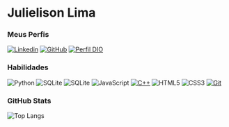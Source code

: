 # Julielison Lima

### Meus Perfis
[![Linkedin](https://img.shields.io/badge/LinkedIn-000?style=for-the-badge&logo=linkedin&logoColor=blue)](https://www.linkedin.com/in/julielison-lima/)
[![GitHub](https://img.shields.io/badge/GitHub-000?style=for-the-badge&logo=github)](https://docs.github.com/)
[![Perfil DIO](https://img.shields.io/badge/-DIO-000?style=for-the-badge)](https://www.dio.me/users/julielisonlima11)


### Habilidades
![Python](https://img.shields.io/badge/Python-000?style=for-the-badge&logo=python)
![SQLite](https://img.shields.io/badge/SQLite-000?style=for-the-badge&logo=sqlite&logoColor=blue)
![SQLite](https://img.shields.io/badge/MySQL-000?style=for-the-badge&logo=mysql&logoColor=blue)
![JavaScript](https://img.shields.io/badge/JavaScript-000?style=for-the-badge&logo=javascript)
[![C++](https://img.shields.io/badge/C++-000?style=for-the-badge&logo=cplusplus&logoColor=blue)](https://docs.github.com/)
![HTML5](https://img.shields.io/badge/HTML-000?style=for-the-badge&logo=html5)
![CSS3](https://img.shields.io/badge/CSS3-000?style=for-the-badge&logo=css3&logoColor=blue)
[![Git](https://img.shields.io/badge/Git-000?style=for-the-badge&logo=git)](https://git-scm.com/doc) 


### GitHub Stats
![Top Langs](https://github-readme-stats-git-masterrstaa-rickstaa.vercel.app/api/top-langs/?username=Julielison&layout=compact&bg_color=000&border_color=30A3DC&title_color=E94D5F&text_color=FFF)
